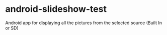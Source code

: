 android-slideshow-test
======================

Android app for displaying all the pictures from the selected source (Built In or SD)
